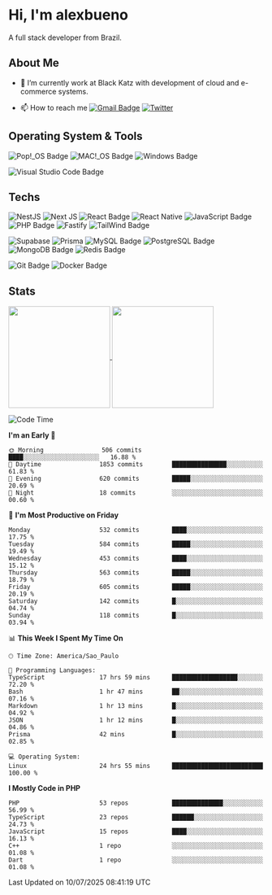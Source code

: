 # Hi, I'm alexbueno

A full stack developer from Brazil.

## About Me

- 🌱 I’m currently work at Black Katz with development of cloud and e-commerce systems.

- 📫 How to reach me [![Gmail Badge](https://img.shields.io/badge/-gmail-c14438?style=for-the-badge&logo=Gmail&logoColor=ffffff)](mailto:alexsandrofbueno@gmail.com) [![Twitter](https://img.shields.io/badge/twitter-1DA1F2.svg?style=for-the-badge&logo=twitter&logoColor=ffffff)](https://twitter.com/Alex_Bueno_7)

## Operating System & Tools

![Pop!_OS Badge](https://img.shields.io/badge/Pop!__OS-48B9C7?logo=popos&logoColor=fff&style=flat)
![MAC!_OS Badge](https://img.shields.io/badge/macOS-000000?style=flat&logo=apple&logoColor=white)
![Windows Badge](https://img.shields.io/badge/Windows-0078D6?logo=windows&logoColor=fff&style=flat)

![Visual Studio Code Badge](https://img.shields.io/badge/Visual%20Studio%20Code-007ACC?logo=visualstudiocode&logoColor=fff&style=flat)

## Techs

![NestJS](https://img.shields.io/badge/nestjs-%23E0234E.svg?style=flat&logo=nestjs&logoColor=white)
![Next JS](https://img.shields.io/badge/Next-black?style=flat&logo=next.js&logoColor=white)
![React Badge](https://img.shields.io/badge/React-61DAFB?logo=react&logoColor=000&style=flat)
![React Native](https://img.shields.io/badge/react_native-%2320232a.svg?style=flat&logo=react&logoColor=%2361DAFB)
![JavaScript Badge](https://img.shields.io/badge/JavaScript-F7DF1E?logo=javascript&logoColor=000&style=flat)
![PHP Badge](https://img.shields.io/badge/PHP-777BB4?logo=php&logoColor=fff&style=flat)
![Fastify](https://img.shields.io/badge/fastify-%23000000.svg?style=flat&logo=fastify&logoColor=white)
![TailWind Badge](https://img.shields.io/badge/Tailwind_CSS-06B6D4?style=flat&logo=tailwind-css&logoColor=white)

![Supabase](https://img.shields.io/badge/Supabase-3ECF8E?style=flat&logo=supabase&logoColor=white)
![Prisma](https://img.shields.io/badge/Prisma-3982CE?style=flat&logo=Prisma&logoColor=white)
![MySQL Badge](https://img.shields.io/badge/MySQL-4479A1?logo=mysql&logoColor=fff&style=flat)
![PostgreSQL Badge](https://img.shields.io/badge/PostgreSQL-4169E1?logo=postgresql&logoColor=fff&style=flat)
![MongoDB Badge](https://img.shields.io/badge/MongoDB-47A248?logo=mongodb&logoColor=fff&style=flat)
![Redis Badge](https://img.shields.io/badge/Redis-DC382D?logo=redis&logoColor=fff&style=flat)

![Git Badge](https://img.shields.io/badge/Git-F05032?logo=git&logoColor=fff&style=flat)
![Docker Badge](https://img.shields.io/badge/Docker-2496ED?logo=docker&logoColor=fff&style=flat)


## Stats

<a href="https://github.com/anuraghazra/github-readme-stats">
  <img height=200 align="center" src="https://github-readme-stats.vercel.app/api?username=alexbueno7&theme=dark" />
</a>
<a href="https://github.com/anuraghazra/convoychat">
  <img height=200 align="center" src="https://github-readme-stats.vercel.app/api/top-langs?username=alexbueno7&layout=compact&langs_count=8&card_width=320&theme=dark" />
</a>

<!--START_SECTION:waka-->
![Code Time](http://img.shields.io/badge/Code%20Time-1%2C733%20hrs%203%20mins-blue)

**I'm an Early 🐤** 

```text
🌞 Morning                506 commits         ████░░░░░░░░░░░░░░░░░░░░░   16.88 % 
🌆 Daytime                1853 commits        ███████████████░░░░░░░░░░   61.83 % 
🌃 Evening                620 commits         █████░░░░░░░░░░░░░░░░░░░░   20.69 % 
🌙 Night                  18 commits          ░░░░░░░░░░░░░░░░░░░░░░░░░   00.60 % 
```
📅 **I'm Most Productive on Friday** 

```text
Monday                   532 commits         ████░░░░░░░░░░░░░░░░░░░░░   17.75 % 
Tuesday                  584 commits         █████░░░░░░░░░░░░░░░░░░░░   19.49 % 
Wednesday                453 commits         ████░░░░░░░░░░░░░░░░░░░░░   15.12 % 
Thursday                 563 commits         █████░░░░░░░░░░░░░░░░░░░░   18.79 % 
Friday                   605 commits         █████░░░░░░░░░░░░░░░░░░░░   20.19 % 
Saturday                 142 commits         █░░░░░░░░░░░░░░░░░░░░░░░░   04.74 % 
Sunday                   118 commits         █░░░░░░░░░░░░░░░░░░░░░░░░   03.94 % 
```


📊 **This Week I Spent My Time On** 

```text
🕑︎ Time Zone: America/Sao_Paulo

💬 Programming Languages: 
TypeScript               17 hrs 59 mins      ██████████████████░░░░░░░   72.20 % 
Bash                     1 hr 47 mins        ██░░░░░░░░░░░░░░░░░░░░░░░   07.16 % 
Markdown                 1 hr 13 mins        █░░░░░░░░░░░░░░░░░░░░░░░░   04.92 % 
JSON                     1 hr 12 mins        █░░░░░░░░░░░░░░░░░░░░░░░░   04.86 % 
Prisma                   42 mins             █░░░░░░░░░░░░░░░░░░░░░░░░   02.85 % 

💻 Operating System: 
Linux                    24 hrs 55 mins      █████████████████████████   100.00 % 
```

**I Mostly Code in PHP** 

```text
PHP                      53 repos            ██████████████░░░░░░░░░░░   56.99 % 
TypeScript               23 repos            ██████░░░░░░░░░░░░░░░░░░░   24.73 % 
JavaScript               15 repos            ████░░░░░░░░░░░░░░░░░░░░░   16.13 % 
C++                      1 repo              ░░░░░░░░░░░░░░░░░░░░░░░░░   01.08 % 
Dart                     1 repo              ░░░░░░░░░░░░░░░░░░░░░░░░░   01.08 % 
```




 Last Updated on 10/07/2025 08:41:19 UTC
<!--END_SECTION:waka-->
